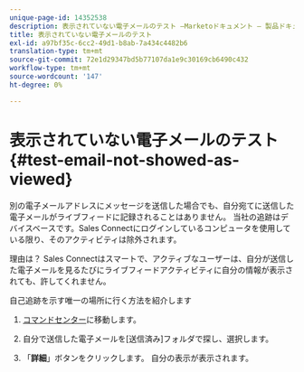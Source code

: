 ```yaml
---
unique-page-id: 14352538
description: 表示されていない電子メールのテスト —Marketoドキュメント — 製品ドキュメント
title: 表示されていない電子メールのテスト
exl-id: a97bf35c-6cc2-49d1-b8ab-7a434c4482b6
translation-type: tm+mt
source-git-commit: 72e1d29347bd5b77107da1e9c30169cb6490c432
workflow-type: tm+mt
source-wordcount: '147'
ht-degree: 0%

---
```


# 表示されていない電子メールのテスト{#test-email-not-showed-as-viewed}

別の電子メールアドレスにメッセージを送信した場合でも、自分宛てに送信した電子メールがライブフィードに記録されることはありません。 当社の追跡はデバイスベースです。Sales Connectにログインしているコンピュータを使用している限り、そのアクティビティは除外されます。

理由は？ Sales Connectはスマートで、アクティブなユーザーは、自分が送信した電子メールを見るたびにライブフィードアクティビティに自分の情報が表示されても、許してくれません。

自己追跡を示す唯一の場所に行く方法を紹介します

1. [コマンドセンター](https://toutapp.com/)に移動します。

1. 自分で送信した電子メールを[送信済み]フォルダで探し、選択します。

1. 「**詳細**」ボタンをクリックします。 自分の表示が表示されます。
